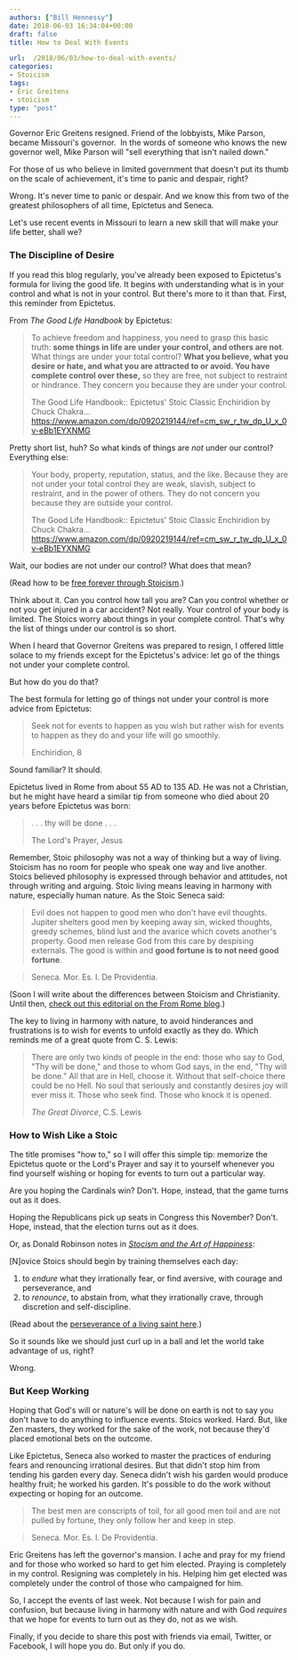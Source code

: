 ```yaml
---
authors: ["Bill Hennessy"]
date: 2018-06-03 16:34:04+00:00
draft: false
title: How to Deal With Events

url:  /2018/06/03/how-to-deal-with-events/
categories:
- Stoicism
tags:
- Eric Greitens
- stoicism
type: "post"
---
```





Governor Eric Greitens resigned. Friend of the lobbyists, Mike Parson, became Missouri's governor.  In the words of someone who knows the new governor well, Mike Parson will "sell everything that isn't nailed down."







For those of us who believe in limited government that doesn't put its thumb on the scale of achievement, it's time to panic and despair, right?







Wrong. It's never time to panic or despair. And we know this from two of the greatest philosophers of all time, Epictetus
and Seneca.







Let's use recent events in Missouri to learn a new skill that will make your life better, shall we?







### The Discipline of Desire







If you read this blog regularly, you've already been exposed to Epictetus's formula for living the good life. It begins with understanding what is in your control and what is not in your control. But there's more to it than that. First, this reminder from Epictetus.







From _The Good Life Handbook_ by Epictetus:







> 

> 
> To achieve freedom and happiness, you need to grasp this basic truth: **some things in life are under your control, and others are not**. What
things are under your total control? **What you believe, what you desire or hate, and what you are attracted to or avoid. You have complete control over these,** so they are free, not subject to restraint or hindrance. They concern you because they are under your control.
> 
> The Good Life Handbook:: Epictetus' Stoic Classic Enchiridion by Chuck Chakra… https://www.amazon.com/dp/0920219144/ref=cm_sw_r_tw_dp_U_x_0v-eBb1EYXNMG








Pretty short list, huh? So what kinds of things are _not_﻿ under our control? Everything else:







> 

> 
> Your body, property, reputation, status, and the like. Because they are not under your total control they are weak, slavish, subject to restraint, and in the power of others. They do not concern you because they are outside your control. 
> 
> The Good Life Handbook:: Epictetus' Stoic Classic Enchiridion by Chuck Chakra… https://www.amazon.com/dp/0920219144/ref=cm_sw_r_tw_dp_U_x_0v-eBb1EYXNMG







Wait, our bodies are not under our control? What does that mean?







(Read how to be [free forever through Stoicism](https://www.hennessysview.com/2017/07/16/free-forever-through-stoicism/).)







Think about it. Can you control how tall you are? Can you control whether or not you get injured in a car accident? Not really. Your control of your body is limited. The Stoics worry about things in your complete control. That's why the list of things under our control is so short.







When I heard that Governor Greitens was prepared to resign, I offered little solace to my friends except for the Epictetus's advice: let go of the things not under your complete control.







But how do you do that?







The best formula for letting go of things not under your control is more advice from Epictetus:







> 

> 
> Seek not for events to happen as you wish but rather wish for events to happen as they do and your life will go smoothly.
> 
> Enchiridion, 8







Sound familiar? It should.







Epictetus lived in Rome from about 55 AD to 135 AD. He was not a Christian, but he might have heard a similar tip from someone who died about 20 years before Epictetus was born:







> 

> 
> . . . thy will be done . . . 
> 
> The Lord's Prayer, Jesus







Remember, Stoic philosophy was not a way of thinking but a way of living. Stoicism has no room for people who speak one way and live another. Stoics believed philosophy is expressed through behavior and attitudes, not through writing and arguing. Stoic living means leaving in harmony with nature, especially human nature. As the Stoic Seneca said:







> 

> 
> Evil does not happen to good men who don't have evil thoughts. Jupiter shelters good men by keeping away sin, wicked thoughts, greedy schemes, blind lust and the avarice which covets another's property. Good men release God from this care by despising externals. The good is within and **good fortune is to not need good fortune**.  

> 
> Seneca. Mor. Es. I. De Providentia.







(Soon I will write about the differences between Stoicism and Christianity. Until then, [check out this editorial on the From Rome blog](https://fromrome.wordpress.com/2015/02/15/stoicism-is-not-catholicism/).)







The key to living in harmony with nature, to avoid
hinderances and frustrations is to wish for events to unfold exactly as they do. Which reminds me of a great quote from C. S. Lewis:







> 

> 
> There are only two kinds of people in the end: those who say to God, "Thy will be done," and those to whom God says, in the end, "Thy will be done." All that are in Hell, choose it. Without that
self-choice there could be no Hell. No soul that seriously and constantly desires joy will ever miss it. Those who seek find. Those who knock it is opened.
> 
> *The Great Divorce*, C.S. Lewis







### How to Wish Like a Stoic







The title promises "how to," so I will offer this simple tip: memorize the Epictetus quote or the Lord's Prayer and say it to yourself whenever you find yourself wishing or hoping for events to turn out a particular way.







Are you hoping the Cardinals win? Don't. Hope, instead, that the game turns out as it does.







Hoping the Republicans pick up seats in Congress this November? Don't. Hope, instead, that the election turns out as it does.







Or, as Donald Robinson notes in [_Stocism and the Art of Happiness_](https://www.amazon.com/Stoicism-Art-Happiness-Teach-Yourself/dp/1444187104/ref=sr_1_3?s=books&ie=UTF8&qid=1528037317&sr=1-3&keywords=stoicism+and+the+art+of+happiness)﻿:







[N]ovice Stoics should begin by training themselves each day:








  1. to _endure_ what they irrationally fear, or find aversive, with courage and perseverance, and
  2. to _renounce_﻿, to abstain from, what they irrationally crave, through discretion and self-discipline.






(Read about the [perseverance of a living saint here](https://www.hennessysview.com/2018/06/02/i-know-a-saint/).)







So it sounds like we should just curl up in a ball and let the world take advantage of us, right?







Wrong. 







### But Keep Working







Hoping that God's will or
nature's will be done on earth is not to say you don't have to do anything to influence events. Stoics worked. Hard. But, like Zen masters, they worked for the sake of the work, not because they'd placed emotional bets on the outcome.







Like Epictetus, Seneca also worked to master the practices of enduring fears and renouncing irrational desires. But that didn't stop him from tending his garden every day. Seneca didn't wish his garden would produce healthy fruit; he worked his garden. It's possible to do the work without expecting or hoping for an outcome.







> 

> 
> The best men are conscripts of toil, for all good men toil and are not pulled by fortune, they only follow her and keep in step.  

> 
> Seneca. Mor. Es. I. De Providentia.







Eric Greitens has left the governor's mansion. I ache and pray for my friend and for those who worked so hard to get him elected. Praying is completely in my control. Resigning was completely in his. Helping him get elected was completely under the control of those who campaigned for him.







So, I accept the events of last week. Not because I wish for pain and confusion, but because living in harmony with nature and with God _requires_ that we hope for events to turn out as they do, not as we wish.







Finally, if you decide to share this post with friends via email, Twitter, or Facebook, I will hope you do. But only if you do.




